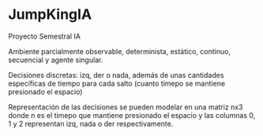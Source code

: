 # JumpKingIA
Proyecto Semestral IA

Ambiente parcialmente observable, determinista, estático, continuo, secuencial y agente singular.

Decisiones discretas: izq, der o nada, además de unas cantidades específicas de tiempo para cada salto (cuanto timepo se mantiene presionado el espacio)

Representación de las decisiones se pueden modelar en una matriz nx3 donde n es el timepo que mantiene presionado el espacio y las columnas 0, 1 y 2 representan izq, nada o der respectivamente.

